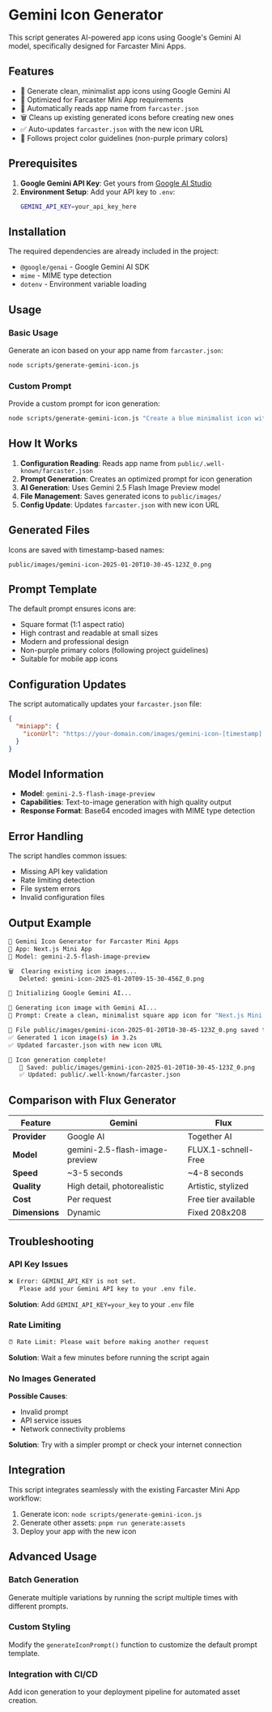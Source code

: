# Gemini Icon Generator

This script generates AI-powered app icons using Google's Gemini AI model, specifically designed for Farcaster Mini Apps.

## Features

- 🎨 Generate clean, minimalist app icons using Google Gemini AI
- 📱 Optimized for Farcaster Mini App requirements
- 🎯 Automatically reads app name from `farcaster.json`
- 🗑️ Cleans up existing generated icons before creating new ones
- ✅ Auto-updates `farcaster.json` with the new icon URL
- 🎨 Follows project color guidelines (non-purple primary colors)

## Prerequisites

1. **Google Gemini API Key**: Get yours from [Google AI Studio](https://makersuite.google.com/app/apikey)
2. **Environment Setup**: Add your API key to `.env`:
   ```bash
   GEMINI_API_KEY=your_api_key_here
   ```

## Installation

The required dependencies are already included in the project:
- `@google/genai` - Google Gemini AI SDK
- `mime` - MIME type detection
- `dotenv` - Environment variable loading

## Usage

### Basic Usage
Generate an icon based on your app name from `farcaster.json`:
```bash
node scripts/generate-gemini-icon.js
```

### Custom Prompt
Provide a custom prompt for icon generation:
```bash
node scripts/generate-gemini-icon.js "Create a blue minimalist icon with a rocket ship"
```

## How It Works

1. **Configuration Reading**: Reads app name from `public/.well-known/farcaster.json`
2. **Prompt Generation**: Creates an optimized prompt for icon generation
3. **AI Generation**: Uses Gemini 2.5 Flash Image Preview model
4. **File Management**: Saves generated icons to `public/images/`
5. **Config Update**: Updates `farcaster.json` with new icon URL

## Generated Files

Icons are saved with timestamp-based names:
```
public/images/gemini-icon-2025-01-20T10-30-45-123Z_0.png
```

## Prompt Template

The default prompt ensures icons are:
- Square format (1:1 aspect ratio)
- High contrast and readable at small sizes
- Modern and professional design
- Non-purple primary colors (following project guidelines)
- Suitable for mobile app icons

## Configuration Updates

The script automatically updates your `farcaster.json` file:
```json
{
  "miniapp": {
    "iconUrl": "https://your-domain.com/images/gemini-icon-[timestamp].png"
  }
}
```

## Model Information

- **Model**: `gemini-2.5-flash-image-preview`
- **Capabilities**: Text-to-image generation with high quality output
- **Response Format**: Base64 encoded images with MIME type detection

## Error Handling

The script handles common issues:
- Missing API key validation
- Rate limiting detection
- File system errors
- Invalid configuration files

## Output Example

```bash
🎨 Gemini Icon Generator for Farcaster Mini Apps
📱 App: Next.js Mini App
🤖 Model: gemini-2.5-flash-image-preview

🗑️  Clearing existing icon images...
   Deleted: gemini-icon-2025-01-20T09-15-30-456Z_0.png

🚀 Initializing Google Gemini AI...

🎨 Generating icon image with Gemini AI...
📝 Prompt: Create a clean, minimalist square app icon for "Next.js Mini App"...

💾 File public/images/gemini-icon-2025-01-20T10-30-45-123Z_0.png saved to file system.
✅ Generated 1 icon image(s) in 3.2s
✅ Updated farcaster.json with new icon URL

🎉 Icon generation complete!
   📁 Saved: public/images/gemini-icon-2025-01-20T10-30-45-123Z_0.png
   ✅ Updated: public/.well-known/farcaster.json
```

## Comparison with Flux Generator

| Feature | Gemini | Flux |
|---------|--------|------|
| **Provider** | Google AI | Together AI |
| **Model** | gemini-2.5-flash-image-preview | FLUX.1-schnell-Free |
| **Speed** | ~3-5 seconds | ~4-8 seconds |
| **Quality** | High detail, photorealistic | Artistic, stylized |
| **Cost** | Per request | Free tier available |
| **Dimensions** | Dynamic | Fixed 208x208 |

## Troubleshooting

### API Key Issues
```bash
❌ Error: GEMINI_API_KEY is not set.
   Please add your Gemini API key to your .env file.
```
**Solution**: Add `GEMINI_API_KEY=your_key` to your `.env` file

### Rate Limiting
```bash
⏰ Rate Limit: Please wait before making another request
```
**Solution**: Wait a few minutes before running the script again

### No Images Generated
**Possible Causes**:
- Invalid prompt
- API service issues
- Network connectivity problems

**Solution**: Try with a simpler prompt or check your internet connection

## Integration

This script integrates seamlessly with the existing Farcaster Mini App workflow:

1. Generate icon: `node scripts/generate-gemini-icon.js`
2. Generate other assets: `pnpm run generate:assets`
3. Deploy your app with the new icon

## Advanced Usage

### Batch Generation
Generate multiple variations by running the script multiple times with different prompts.

### Custom Styling
Modify the `generateIconPrompt()` function to customize the default prompt template.

### Integration with CI/CD
Add icon generation to your deployment pipeline for automated asset creation.
